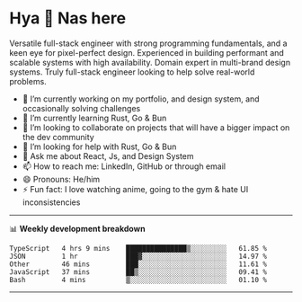 # Hya 👋 Nas here

Versatile full-stack engineer with strong programming fundamentals, and a keen eye for pixel-perfect design. Experienced in building performant and scalable systems with high availability. Domain expert in multi-brand design systems. Truly full-stack engineer looking to help solve real-world problems.

- 🔭 I’m currently working on my portfolio, and design system, and occasionally solving challenges
- 🌱 I’m currently learning Rust, Go & Bun
- 👯 I’m looking to collaborate on projects that will have a bigger impact on the dev community
- 🤔 I’m looking for help with Rust, Go & Bun
- 💬 Ask me about React, Js, and Design System
- 📫 How to reach me: LinkedIn, GitHub or through email
- 😄 Pronouns: He/him
- ⚡ Fun fact: I love watching anime, going to the gym & hate UI inconsistencies

-------
📊 **Weekly development breakdown**
<!--START_SECTION:waka-->

```text
TypeScript   4 hrs 9 mins    ███████████████▒░░░░░░░░░   61.85 %
JSON         1 hr            ███▓░░░░░░░░░░░░░░░░░░░░░   14.97 %
Other        46 mins         ███░░░░░░░░░░░░░░░░░░░░░░   11.61 %
JavaScript   37 mins         ██▒░░░░░░░░░░░░░░░░░░░░░░   09.41 %
Bash         4 mins          ▒░░░░░░░░░░░░░░░░░░░░░░░░   01.10 %
```

<!--END_SECTION:waka-->
-------
